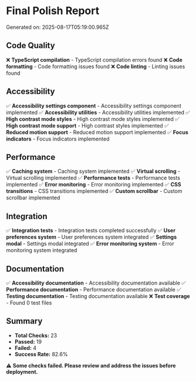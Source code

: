 # Final Polish Report

Generated on: 2025-08-17T05:19:00.965Z

## Code Quality

❌ **TypeScript compilation** - TypeScript compilation errors found ❌ **Code formatting** - Code
formatting issues found ❌ **Code linting** - Linting issues found

## Accessibility

✅ **Accessibility settings component** - Accessibility settings component implemented ✅
**Accessibility utilities** - Accessibility utilities implemented ✅ **High contrast mode styles** -
High contrast mode styles implemented ✅ **High contrast mode support** - High contrast styles
implemented ✅ **Reduced motion support** - Reduced motion support implemented ✅ **Focus
indicators** - Focus indicators implemented

## Performance

✅ **Caching system** - Caching system implemented ✅ **Virtual scrolling** - Virtual scrolling
implemented ✅ **Performance tests** - Performance tests implemented ✅ **Error monitoring** - Error
monitoring implemented ✅ **CSS transitions** - CSS transitions implemented ✅ **Custom
scrollbar** - Custom scrollbar implemented

## Integration

✅ **Integration tests** - Integration tests completed successfully ✅ **User preferences system** -
User preferences system integrated ✅ **Settings modal** - Settings modal integrated ✅ **Error
monitoring system** - Error monitoring system integrated

## Documentation

✅ **Accessibility documentation** - Accessibility documentation available ✅ **Performance
documentation** - Performance documentation available ✅ **Testing documentation** - Testing
documentation available ❌ **Test coverage** - Found 0 test files

## Summary

- **Total Checks:** 23
- **Passed:** 19
- **Failed:** 4
- **Success Rate:** 82.6%

⚠️ **Some checks failed. Please review and address the issues before deployment.**
